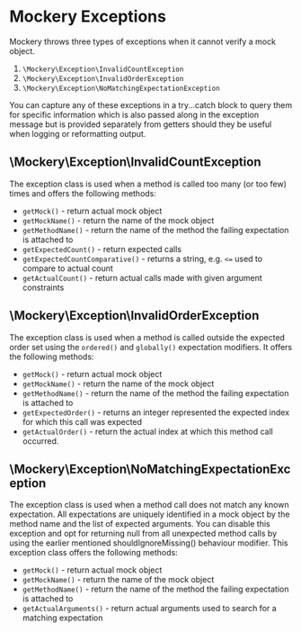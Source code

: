 # Mockery Exceptions


Mockery throws three types of exceptions when it cannot verify a mock object.

1. `\Mockery\Exception\InvalidCountException`
2. `\Mockery\Exception\InvalidOrderException`
3. `\Mockery\Exception\NoMatchingExpectationException`

You can capture any of these exceptions in a try...catch block to query them for
specific information which is also passed along in the exception message but is provided
separately from getters should they
be useful when logging or reformatting output.


## \Mockery\Exception\InvalidCountException

The exception class is used when a method is called too many (or too few) times
and offers the following methods:

+ `getMock()` - return actual mock object
+ `getMockName()` - return the name of the mock object
+ `getMethodName()` - return the name of the method the failing expectation is attached to
+ `getExpectedCount()` - return expected calls
+ `getExpectedCountComparative()` - returns a string, e.g. `<=` used to compare to actual count
+ `getActualCount()` - return actual calls made with given argument constraints


## \Mockery\Exception\InvalidOrderException

The exception class is used when a method is called outside the expected order set using the
`ordered()` and `globally()` expectation modifiers. It offers the following methods:

+ `getMock()` - return actual mock object
+ `getMockName()` - return the name of the mock object
+ `getMethodName()` - return the name of the method the failing expectation is attached to
+ `getExpectedOrder()` - returns an integer represented the expected index for which this call was expected
+ `getActualOrder()` - return the actual index at which this method call occurred.


## \Mockery\Exception\NoMatchingExpectationException

The exception class is used when a method call does not match any known expectation.
All expectations are uniquely identified in a mock object by the method name and the list
of expected arguments. You can disable this exception and opt for returning null from all
unexpected method calls by using the earlier mentioned shouldIgnoreMissing() behaviour
modifier.
This exception class offers the following methods:

+ `getMock()` - return actual mock object
+ `getMockName()` - return the name of the mock object
+ `getMethodName()` - return the name of the method the failing expectation is attached to
+ `getActualArguments()` - return actual arguments used to search for a matching expectation
